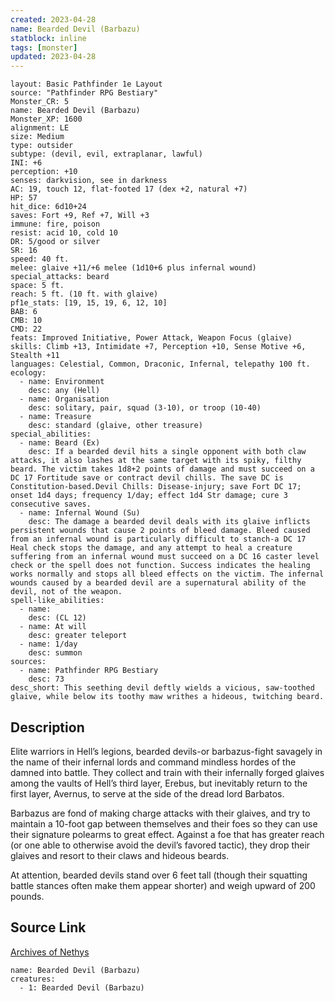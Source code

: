 ```yaml
---
created: 2023-04-28
name: Bearded Devil (Barbazu)
statblock: inline
tags: [monster]
updated: 2023-04-28
---
```

```statblock
layout: Basic Pathfinder 1e Layout
source: "Pathfinder RPG Bestiary"
Monster_CR: 5
name: Bearded Devil (Barbazu)
Monster_XP: 1600
alignment: LE
size: Medium
type: outsider
subtype: (devil, evil, extraplanar, lawful)
INI: +6
perception: +10
senses: darkvision, see in darkness
AC: 19, touch 12, flat-footed 17 (dex +2, natural +7)
HP: 57
hit_dice: 6d10+24
saves: Fort +9, Ref +7, Will +3
immune: fire, poison
resist: acid 10, cold 10
DR: 5/good or silver
SR: 16
speed: 40 ft.
melee: glaive +11/+6 melee (1d10+6 plus infernal wound)
special_attacks: beard
space: 5 ft.
reach: 5 ft. (10 ft. with glaive)
pf1e_stats: [19, 15, 19, 6, 12, 10]
BAB: 6
CMB: 10
CMD: 22
feats: Improved Initiative, Power Attack, Weapon Focus (glaive)
skills: Climb +13, Intimidate +7, Perception +10, Sense Motive +6, Stealth +11
languages: Celestial, Common, Draconic, Infernal, telepathy 100 ft.
ecology:
  - name: Environment
    desc: any (Hell)
  - name: Organisation
    desc: solitary, pair, squad (3-10), or troop (10-40)
  - name: Treasure
    desc: standard (glaive, other treasure)
special_abilities:
  - name: Beard (Ex)
    desc: If a bearded devil hits a single opponent with both claw attacks, it also lashes at the same target with its spiky, filthy beard. The victim takes 1d8+2 points of damage and must succeed on a DC 17 Fortitude save or contract devil chills. The save DC is Constitution-based.Devil Chills: Disease-injury; save Fort DC 17; onset 1d4 days; frequency 1/day; effect 1d4 Str damage; cure 3 consecutive saves.
  - name: Infernal Wound (Su)
    desc: The damage a bearded devil deals with its glaive inflicts persistent wounds that cause 2 points of bleed damage. Bleed caused from an infernal wound is particularly difficult to stanch-a DC 17 Heal check stops the damage, and any attempt to heal a creature suffering from an infernal wound must succeed on a DC 16 caster level check or the spell does not function. Success indicates the healing works normally and stops all bleed effects on the victim. The infernal wounds caused by a bearded devil are a supernatural ability of the devil, not of the weapon.
spell-like_abilities:
  - name:
    desc: (CL 12)
  - name: At will
    desc: greater teleport
  - name: 1/day
    desc: summon
sources:
  - name: Pathfinder RPG Bestiary
    desc: 73
desc_short: This seething devil deftly wields a vicious, saw-toothed glaive, while below its toothy maw writhes a hideous, twitching beard.
```
## Description
Elite warriors in Hell’s legions, bearded devils-or barbazus-fight savagely in the name of their infernal lords and command mindless hordes of the damned into battle. They collect and train with their infernally forged glaives among the vaults of Hell’s third layer, Erebus, but inevitably return to the first layer, Avernus, to serve at the side of the dread lord Barbatos.

Barbazus are fond of making charge attacks with their glaives, and try to maintain a 10-foot gap between themselves and their foes so they can use their signature polearms to great effect. Against a foe that has greater reach (or one able to otherwise avoid the devil’s favored tactic), they drop their glaives and resort to their claws and hideous beards.

At attention, bearded devils stand over 6 feet tall (though their squatting battle stances often make them appear shorter) and weigh upward of 200 pounds.
## Source Link
[Archives of Nethys](https://aonprd.com/MonsterDisplay.aspx?ItemName=Bearded%20Devil%20(Barbazu))
```encounter-table
name: Bearded Devil (Barbazu)
creatures:
  - 1: Bearded Devil (Barbazu)
```
